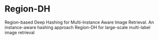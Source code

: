 # Region-DH
Region-based Deep Hashing for Multi-Instance Aware Image Retrieval.
An instance-aware hashing approach Region-DH for large-scale multi-label image retrieval
